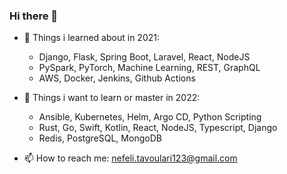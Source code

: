 ### Hi there 👋

- 🔭 Things i learned about in 2021:
  -  Django, Flask, Spring Boot, Laravel, React, NodeJS
  -  PySpark, PyTorch, Machine Learning, REST, GraphQL
  -  AWS, Docker, Jenkins, Github Αctions

- :dart: Things i want to learn or master in 2022:
  -  Ansible, Kubernetes, Helm, Argo CD, Python Scripting
  -  Rust, Go, Swift, Kotlin, React, NodeJS, Typescript, Django
  -  Redis, PostgreSQL, MongoDB

- 📫 How to reach me: nefeli.tavoulari123@gmail.com
